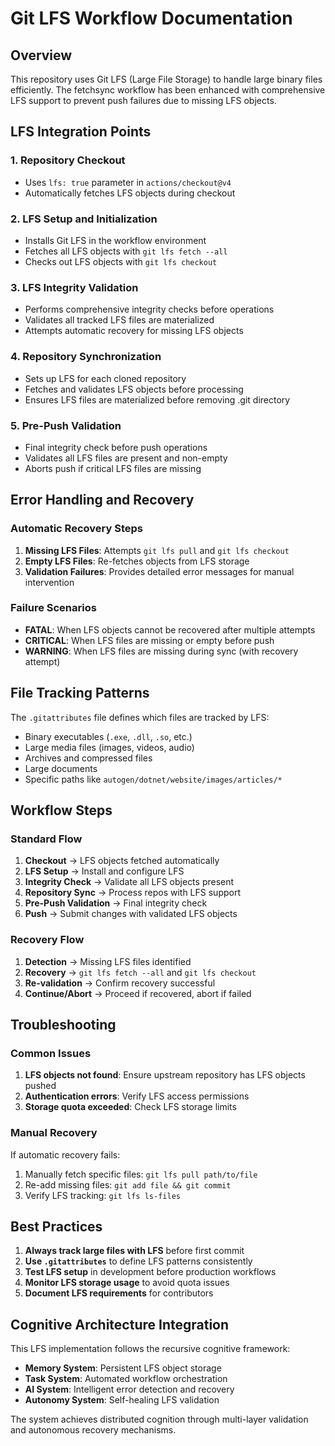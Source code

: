 # Git LFS Workflow Documentation

## Overview

This repository uses Git LFS (Large File Storage) to handle large binary files efficiently. The fetchsync workflow has been enhanced with comprehensive LFS support to prevent push failures due to missing LFS objects.

## LFS Integration Points

### 1. Repository Checkout
- Uses `lfs: true` parameter in `actions/checkout@v4`
- Automatically fetches LFS objects during checkout

### 2. LFS Setup and Initialization
- Installs Git LFS in the workflow environment
- Fetches all LFS objects with `git lfs fetch --all`
- Checks out LFS objects with `git lfs checkout`

### 3. LFS Integrity Validation
- Performs comprehensive integrity checks before operations
- Validates all tracked LFS files are materialized
- Attempts automatic recovery for missing LFS objects

### 4. Repository Synchronization
- Sets up LFS for each cloned repository
- Fetches and validates LFS objects before processing
- Ensures LFS files are materialized before removing .git directory

### 5. Pre-Push Validation
- Final integrity check before push operations
- Validates all LFS files are present and non-empty
- Aborts push if critical LFS files are missing

## Error Handling and Recovery

### Automatic Recovery Steps
1. **Missing LFS Files**: Attempts `git lfs pull` and `git lfs checkout`
2. **Empty LFS Files**: Re-fetches objects from LFS storage
3. **Validation Failures**: Provides detailed error messages for manual intervention

### Failure Scenarios
- **FATAL**: When LFS objects cannot be recovered after multiple attempts
- **CRITICAL**: When LFS files are missing or empty before push
- **WARNING**: When LFS files are missing during sync (with recovery attempt)

## File Tracking Patterns

The `.gitattributes` file defines which files are tracked by LFS:
- Binary executables (`.exe`, `.dll`, `.so`, etc.)
- Large media files (images, videos, audio)
- Archives and compressed files
- Large documents
- Specific paths like `autogen/dotnet/website/images/articles/*`

## Workflow Steps

### Standard Flow
1. **Checkout** → LFS objects fetched automatically
2. **LFS Setup** → Install and configure LFS
3. **Integrity Check** → Validate all LFS objects present
4. **Repository Sync** → Process repos with LFS support
5. **Pre-Push Validation** → Final integrity check
6. **Push** → Submit changes with validated LFS objects

### Recovery Flow
1. **Detection** → Missing LFS files identified
2. **Recovery** → `git lfs fetch --all` and `git lfs checkout`
3. **Re-validation** → Confirm recovery successful
4. **Continue/Abort** → Proceed if recovered, abort if failed

## Troubleshooting

### Common Issues
1. **LFS objects not found**: Ensure upstream repository has LFS objects pushed
2. **Authentication errors**: Verify LFS access permissions
3. **Storage quota exceeded**: Check LFS storage limits

### Manual Recovery
If automatic recovery fails:
1. Manually fetch specific files: `git lfs pull path/to/file`
2. Re-add missing files: `git add file && git commit`
3. Verify LFS tracking: `git lfs ls-files`

## Best Practices

1. **Always track large files with LFS** before first commit
2. **Use `.gitattributes`** to define LFS patterns consistently
3. **Test LFS setup** in development before production workflows
4. **Monitor LFS storage usage** to avoid quota issues
5. **Document LFS requirements** for contributors

## Cognitive Architecture Integration

This LFS implementation follows the recursive cognitive framework:
- **Memory System**: Persistent LFS object storage
- **Task System**: Automated workflow orchestration
- **AI System**: Intelligent error detection and recovery
- **Autonomy System**: Self-healing LFS validation

The system achieves distributed cognition through multi-layer validation and autonomous recovery mechanisms.